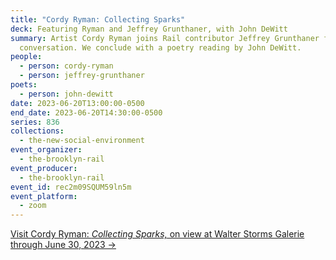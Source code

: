 ```yaml
---
title: "Cordy Ryman: Collecting Sparks"
deck: Featuring Ryman and Jeffrey Grunthaner, with John DeWitt
summary: Artist Cordy Ryman joins Rail contributor Jeffrey Grunthaner for a
  conversation. We conclude with a poetry reading by John DeWitt.
people:
  - person: cordy-ryman
  - person: jeffrey-grunthaner
poets:
  - person: john-dewitt
date: 2023-06-20T13:00:00-0500
end_date: 2023-06-20T14:30:00-0500
series: 836
collections:
  - the-new-social-environment
event_organizer:
  - the-brooklyn-rail
event_producer:
  - the-brooklyn-rail
event_id: rec2m09SQUM59ln5m
event_platform:
  - zoom
---
```

[V﻿isit Cordy Ryman: *Collecting Sparks,* on view at Walter Storms Galerie through June 30, 2023 →](https://www.storms-galerie.de/exhibition/cordy-ryman-2)
